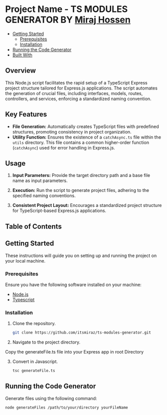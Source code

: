 # Project Name - TS MODULES GENERATOR BY [Miraj Hossen](https://mirajhossen.vercel.app/)

- [Getting Started](#getting-started)
  - [Prerequisites](#prerequisites)
  - [Installation](#installation)
- [Running the Code Generator](#running-the-code-generator)
- [Built With](https://www.typescriptlang.org)

## Overview

This Node.js script facilitates the rapid setup of a TypeScript Express project structure tailored for Express.js applications. The script automates the generation of crucial files, including interfaces, models, routes, controllers, and services, enforcing a standardized naming convention.

## Key Features

- **File Generation:** Automatically creates TypeScript files with predefined structures, promoting consistency in project organization.
- **Utility Function:** Ensures the existence of a `catchAsync.ts` file within the `utils` directory. This file contains a common higher-order function (`catchAsync`) used for error handling in Express.js.

## Usage

1. **Input Parameters:** Provide the target directory path and a base file name as input parameters.

2. **Execution:** Run the script to generate project files, adhering to the specified naming conventions.

3. **Consistent Project Layout:** Encourages a standardized project structure for TypeScript-based Express.js applications.

## Table of Contents

## Getting Started

These instructions will guide you on setting up and running the project on your local machine.

### Prerequisites

Ensure you have the following software installed on your machine:

- [Node.js](https://nodejs.org/)
- [Typescript](https://www.typescriptlang.org/)

### Installation

1. Clone the repository.

   ```bash
   git clone https://github.com/itsmiraz/ts-modules-generator.git
   ```

2. Navigate to the project directory.

Copy the generateFile.ts file into your Express app in root Directory

3. Convert in Javascript.

   ```bash
   tsc generateFile.ts
   ```

## Running the Code Generator

Generate files using the following command:

```bash
node generateFiles /path/to/your/directory yourFileName
```
